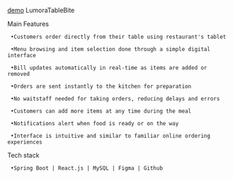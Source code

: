 
 [demo](https://drive.google.com/file/d/1If9aQFDk2xA7jMwzULXg467EwAe9o9Sf/view?usp=drive_link)
 LumoraTableBite

 Main Features

     •Customers order directly from their table using restaurant's tablet
     
     •Menu browsing and item selection done through a simple digital interface
     
     •Bill updates automatically in real-time as items are added or removed
     
     •Orders are sent instantly to the kitchen for preparation
     
     •No waitstaff needed for taking orders, reducing delays and errors
     
     •Customers can add more items at any time during the meal
     
     •Notifications alert when food is ready or on the way
     
     •Interface is intuitive and similar to familiar online ordering experiences

 Tech stack
 
     •Spring Boot | React.js | MySQL | Figma | Github
